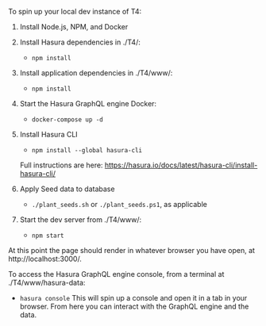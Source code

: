 To spin up your local dev instance of T4:

1. Install Node.js, NPM, and Docker

2. Install Hasura dependencies in ./T4/:

   - `npm install`

3. Install application dependencies in ./T4/www/:

   - `npm install`

4. Start the Hasura GraphQL engine Docker:

   - `docker-compose up -d`

5. Install Hasura CLI

   - `npm install --global hasura-cli`

   Full instructions are here: https://hasura.io/docs/latest/hasura-cli/install-hasura-cli/

6. Apply Seed data to database

   - `./plant_seeds.sh` or `./plant_seeds.ps1`, as applicable

7. Start the dev server from ./T4/www/:
   - `npm start`

At this point the page should render in whatever browser you have open, at http://localhost:3000/. 

To access the Hasura GraphQL engine console, from a terminal at ./T4/www/hasura-data:
   - `hasura console`
   This will spin up a console and open it in a tab in your browser.  From here you can interact with the GraphQL engine and the data.